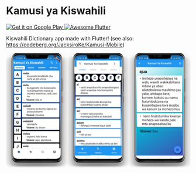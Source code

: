 # Kamusi ya Kiswahili

<a href='https://play.google.com/store/apps/details?id=com.kazibora.kamusi'>
  <img alt='Get it on Google Play' src='https://play.google.com/intl/en_us/badges/images/generic/en_badge_web_generic.png' width='200'/>
</a>

<a href="https://github.com/Solido/awesome-flutter#components">
   <img alt="Awesome Flutter" src="https://img.shields.io/badge/Awesome-Flutter-blue.svg?longCache=true&style=flat-square" />
</a>

Kiswahili Dictionary app made with Flutter! (see also: https://codeberg.org/JacksiroKe/Kamusi-Mobile)

<img src="screenshots/kamusi-banner.jpg" />
